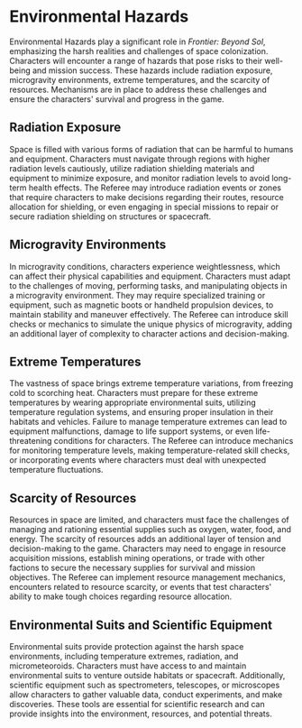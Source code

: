 # Environmental Hazards

Environmental Hazards play a significant role in _Frontier: Beyond Sol_, emphasizing the harsh realities and challenges of space colonization. Characters will encounter a range of hazards that pose risks to their well-being and mission success. These hazards include radiation exposure, microgravity environments, extreme temperatures, and the scarcity of resources. Mechanisms are in place to address these challenges and ensure the characters' survival and progress in the game.

## Radiation Exposure

Space is filled with various forms of radiation that can be harmful to humans and equipment. Characters must navigate through regions with higher radiation levels cautiously, utilize radiation shielding materials and equipment to minimize exposure, and monitor radiation levels to avoid long-term health effects. The Referee may introduce radiation events or zones that require characters to make decisions regarding their routes, resource allocation for shielding, or even engaging in special missions to repair or secure radiation shielding on structures or spacecraft.

## Microgravity Environments

In microgravity conditions, characters experience weightlessness, which can affect their physical capabilities and equipment. Characters must adapt to the challenges of moving, performing tasks, and manipulating objects in a microgravity environment. They may require specialized training or equipment, such as magnetic boots or handheld propulsion devices, to maintain stability and maneuver effectively. The Referee can introduce skill checks or mechanics to simulate the unique physics of microgravity, adding an additional layer of complexity to character actions and decision-making.

## Extreme Temperatures

The vastness of space brings extreme temperature variations, from freezing cold to scorching heat. Characters must prepare for these extreme temperatures by wearing appropriate environmental suits, utilizing temperature regulation systems, and ensuring proper insulation in their habitats and vehicles. Failure to manage temperature extremes can lead to equipment malfunctions, damage to life support systems, or even life-threatening conditions for characters. The Referee can introduce mechanics for monitoring temperature levels, making temperature-related skill checks, or incorporating events where characters must deal with unexpected temperature fluctuations.

## Scarcity of Resources

Resources in space are limited, and characters must face the challenges of managing and rationing essential supplies such as oxygen, water, food, and energy. The scarcity of resources adds an additional layer of tension and decision-making to the game. Characters may need to engage in resource acquisition missions, establish mining operations, or trade with other factions to secure the necessary supplies for survival and mission objectives. The Referee can implement resource management mechanics, encounters related to resource scarcity, or events that test characters' ability to make tough choices regarding resource allocation.

## Environmental Suits and Scientific Equipment

Environmental suits provide protection against the harsh space environments, including temperature extremes, radiation, and micrometeoroids. Characters must have access to and maintain environmental suits to venture outside habitats or spacecraft. Additionally, scientific equipment such as spectrometers, telescopes, or microscopes allow characters to gather valuable data, conduct experiments, and make discoveries. These tools are essential for scientific research and can provide insights into the environment, resources, and potential threats.

